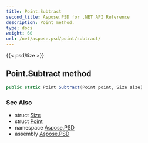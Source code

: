 ```yaml
---
title: Point.Subtract
second_title: Aspose.PSD for .NET API Reference
description: Point method. 
type: docs
weight: 60
url: /net/aspose.psd/point/subtract/
---
```

{{< psd/tize >}}
## Point.Subtract method

```csharp
public static Point Subtract(Point point, Size size)
```

### See Also

* struct [Size](../../size/)
* struct [Point](../)
* namespace [Aspose.PSD](../../point/)
* assembly [Aspose.PSD](../../../)


